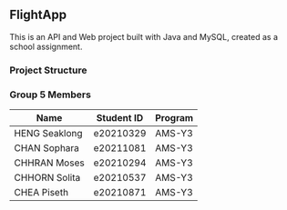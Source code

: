 <!DOCTYPE html>
<html>
<head>

</head>
<body>

<h2>FlightApp</h2>
<p>This is an API and Web project built with Java and MySQL, created as a school assignment.</p>

<h3>Project Structure</h3>
<h3>Group 5 Members</h3>

<table>
  <thead>
    <tr>
      <th>Name</th>
      <th>Student ID</th>
      <th>Program</th>
    </tr>
  </thead>
  <tbody>
    <tr>
      <td>HENG Seaklong</td>
      <td>e20210329</td>
       <td>AMS-Y3</td>
    </tr>
        <tr>
      <td>CHAN Sophara</td>
      <td>e20211081</td>
           <td>AMS-Y3</td>
    </tr>
      <tr>
      <td>CHHRAN Moses</td>
      <td>e20210294</td>
         <td>AMS-Y3</td>
    </tr>
        <tr>
      <td>CHHORN Solita </td>
      <td>e20210537</td>
           <td>AMS-Y3</td>
    </tr>
          <tr>
      <td>CHEA Piseth </td>
      <td>e20210871</td>
             <td>AMS-Y3</td>
    </tr>
  </tbody>
</table>

</body>
</html>
